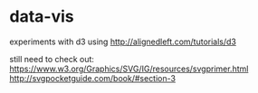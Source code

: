 # data-vis
experiments with d3 using http://alignedleft.com/tutorials/d3

still need to check out:
https://www.w3.org/Graphics/SVG/IG/resources/svgprimer.html
http://svgpocketguide.com/book/#section-3
